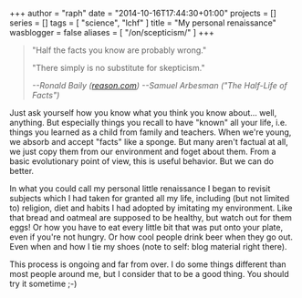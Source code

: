 +++
author = "raph"
date = "2014-10-16T17:44:30+01:00"
projects = []
series = []
tags = [ "science", "lchf" ]
title = "My personal renaissance"
wasblogger = false
aliases = [ "/on/scepticism/" ]
+++

> "Half the facts you know are probably wrong."
>
> "There simply is no substitute for skepticism."
>
> <cite>--Ronald Baily ([reason.com](http://reason.com/archives/2012/12/24/half-the-facts-you-know-are-probably-wro))</cite>
> <cite>--Samuel Arbesman ("The Half-Life of Facts")</cite>




Just ask yourself how you know what you think you know about... well, anything. But especially things you recall to have "known" all your life, i.e. things you learned as a child from family and teachers. When we're young, we absorb and accept "facts" like a sponge. But many aren't factual at all, we just copy them from our environment and foget about them. From a basic evolutionary point of view, this is useful behavior. But we can do better.

In what you could call my personal little renaissance I began to revisit subjects which I had taken for granted all my life, including (but not limited to) religion, diet and habits I had adopted by imitating my environment. Like that bread and oatmeal are supposed to be healthy, but watch out for them eggs! Or how you have to eat every little bit that was put onto your plate, even if you're not hungry. Or how cool people drink beer when they go out. Even when and how I tie my shoes (note to self: blog material right there).

This process is ongoing and far from over. I do some things different than most people around me, but I consider that to be a good thing. You should try it sometime ;-)
